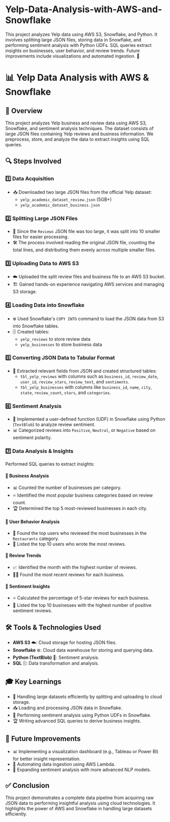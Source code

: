 # Yelp-Data-Analysis-with-AWS-and-Snowflake
This project analyzes Yelp data using AWS S3, Snowflake, and Python. It involves splitting large JSON files, storing data in Snowflake, and performing sentiment analysis with Python UDFs. SQL queries extract insights on businesses, user behavior, and review trends. Future improvements include visualizations and automated ingestion. 🚀


# 📊 Yelp Data Analysis with AWS & Snowflake

## 📝 Overview
This project analyzes Yelp business and review data using AWS S3, Snowflake, and sentiment analysis techniques. The dataset consists of large JSON files containing Yelp reviews and business information. We preprocess, store, and analyze the data to extract insights using SQL queries.

## 🔍 Steps Involved

### 1️⃣ Data Acquisition
- 📥 Downloaded two large JSON files from the official Yelp dataset:
  - `yelp_academic_dataset_review.json` (5GB+)
  - `yelp_academic_dataset_business.json`

### 2️⃣ Splitting Large JSON Files
- 🔄 Since the `Reviews` JSON file was too large, it was split into 10 smaller files for easier processing.
- 🛠️ The process involved reading the original JSON file, counting the total lines, and distributing them evenly across multiple smaller files.

### 3️⃣ Uploading Data to AWS S3
- ☁️ Uploaded the split review files and business file to an AWS S3 bucket.
- 🏗️ Gained hands-on experience navigating AWS services and managing S3 storage.

### 4️⃣ Loading Data into Snowflake
- ❄️ Used Snowflake's `COPY INTO` command to load the JSON data from S3 into Snowflake tables.
- 🗄️ Created tables:
  - `yelp_reviews` to store review data
  - `yelp_businesses` to store business data

### 5️⃣ Converting JSON Data to Tabular Format
- 📑 Extracted relevant fields from JSON and created structured tables:
  - `tbl_yelp_reviews` with columns such as `business_id`, `review_date`, `user_id`, `review_stars`, `review_text`, and `sentiments`.
  - `tbl_yelp_businesses` with columns like `business_id`, `name`, `city`, `state`, `review_count`, `stars`, and `categories`.

### 6️⃣ Sentiment Analysis
- 🧠 Implemented a user-defined function (UDF) in Snowflake using Python (`TextBlob`) to analyze review sentiment.
- 📊 Categorized reviews into `Positive`, `Neutral`, or `Negative` based on sentiment polarity.

### 7️⃣ Data Analysis & Insights
Performed SQL queries to extract insights:

#### 🏢 Business Analysis
- 📊 Counted the number of businesses per category.
- ⭐ Identified the most popular business categories based on review count.
- 🏆 Determined the top 5 most-reviewed businesses in each city.

#### 👥 User Behavior Analysis
- 🏅 Found the top users who reviewed the most businesses in the `Restaurants` category.
- 📝 Listed the top 10 users who wrote the most reviews.

#### 📅 Review Trends
- 📈 Identified the month with the highest number of reviews.
- 🕵️‍♂️ Found the most recent reviews for each business.

#### 💬 Sentiment Insights
- ⭐ Calculated the percentage of 5-star reviews for each business.
- 🏅 Listed the top 10 businesses with the highest number of positive sentiment reviews.

## 🛠️ Tools & Technologies Used
- **AWS S3** ☁️: Cloud storage for hosting JSON files.
- **Snowflake** ❄️: Cloud data warehouse for storing and querying data.
- **Python (TextBlob)** 🐍: Sentiment analysis.
- **SQL** 🗄️: Data transformation and analysis.

## 🎓 Key Learnings
- 🔄 Handling large datasets efficiently by splitting and uploading to cloud storage.
- 📥 Loading and processing JSON data in Snowflake.
- 🧠 Performing sentiment analysis using Python UDFs in Snowflake.
- 🏆 Writing advanced SQL queries to derive business insights.

## 🚀 Future Improvements
- 📊 Implementing a visualization dashboard (e.g., Tableau or Power BI) for better insight representation.
- 🤖 Automating data ingestion using AWS Lambda.
- 🧠 Expanding sentiment analysis with more advanced NLP models.

## ✅ Conclusion
This project demonstrates a complete data pipeline from acquiring raw JSON data to performing insightful analysis using cloud technologies. It highlights the power of AWS and Snowflake in handling large datasets efficiently.

